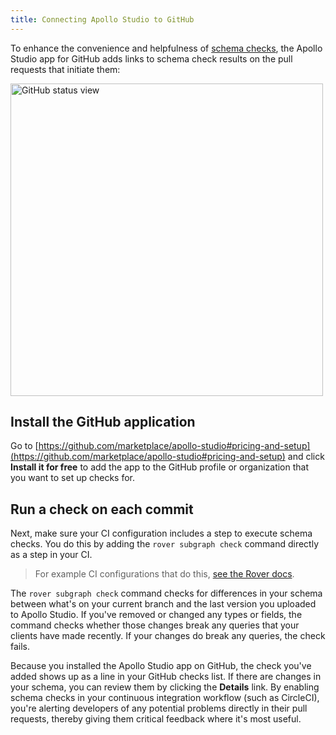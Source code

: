 ```yaml
---
title: Connecting Apollo Studio to GitHub
---
```


To enhance the convenience and helpfulness of [schema checks](./schema-checks/), the Apollo Studio app for GitHub adds links to schema check results on the pull requests that initiate them:

<img class="screenshot" src="./img/integrations/github-integration.jpg" alt="GitHub status view" width="500" />

## Install the GitHub application

Go to [https://github.com/marketplace/apollo-studio#pricing-and-setup](https://github.com/marketplace/apollo-studio#pricing-and-setup) and click **Install it for free** to add the app to the GitHub profile or organization that you want to set up checks for.

## Run a check on each commit

Next, make sure your CI configuration includes a step to execute schema checks. You do this by adding the `rover subgraph check` command directly as a step in your CI.

> For example CI configurations that do this, [see the Rover docs](/rover/ci-cd/).

The `rover subgraph check` command checks for differences in your schema between what's on your current branch and the last version you uploaded to Apollo Studio. If you've removed or changed any types or fields, the command checks whether those changes break any queries that your clients have made recently. If your changes do break any queries, the check fails.

Because you installed the Apollo Studio app on GitHub, the check you've added shows up as a line in your GitHub checks list. If there are changes in your schema, you can review them by clicking the **Details** link. By enabling schema checks in your continuous integration workflow (such as CircleCI), you're alerting developers of any potential problems directly in their pull requests, thereby giving them critical feedback where it's most useful.

